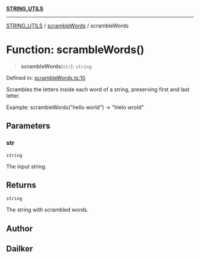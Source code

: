 [**STRING_UTILS**](../../README.md)

***

[STRING_UTILS](../../README.md) / [scrambleWords](../README.md) / scrambleWords

# Function: scrambleWords()

> **scrambleWords**(`str`): `string`

Defined in: [scrambleWords.ts:10](https://github.com/dailker/everyutil/blob/ca15d4ba82b4dab8856e30bbbb2cca49cda98414/src/string/scrambleWords.ts#L10)

Scrambles the letters inside each word of a string, preserving first and last letter.

Example: scrambleWords("hello world") → "hlelo wrold"

## Parameters

### str

`string`

The input string.

## Returns

`string`

The string with scrambled words.

## Author

## Dailker
